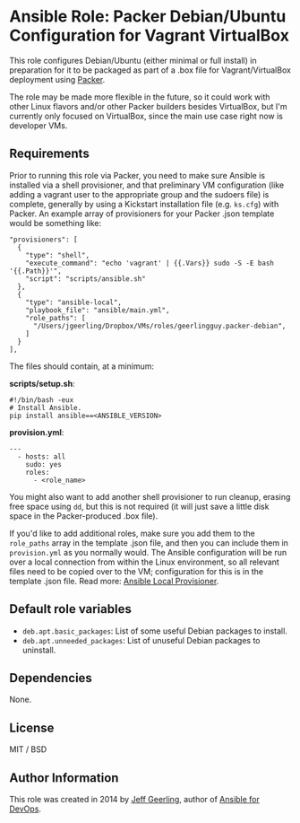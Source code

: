# Ansible Role: Packer Debian/Ubuntu Configuration for Vagrant VirtualBox

This role configures Debian/Ubuntu (either minimal or full install) in preparation for it to be packaged as part of a .box file for Vagrant/VirtualBox deployment using [Packer](http://www.packer.io/).

The role may be made more flexible in the future, so it could work with other Linux flavors and/or other Packer builders besides VirtualBox, but I'm currently only focused on VirtualBox, since the main use case right now is developer VMs.

## Requirements

Prior to running this role via Packer, you need to make sure Ansible is installed via a shell provisioner, and that preliminary VM configuration (like adding a vagrant user to the appropriate group and the sudoers file) is complete, generally by using a Kickstart installation file (e.g. `ks.cfg`) with Packer. An example array of provisioners for your Packer .json template would be something like:

    "provisioners": [
      {
        "type": "shell",
        "execute_command": "echo 'vagrant' | {{.Vars}} sudo -S -E bash '{{.Path}}'",
        "script": "scripts/ansible.sh"
      },
      {
        "type": "ansible-local",
        "playbook_file": "ansible/main.yml",
        "role_paths": [
          "/Users/jgeerling/Dropbox/VMs/roles/geerlingguy.packer-debian",
        ]
      }
    ],

The files should contain, at a minimum:

**scripts/setup.sh**:

    #!/bin/bash -eux
    # Install Ansible.
	pip install ansible==<ANSIBLE_VERSION>

**provision.yml**:

    ---
	  - hosts: all
		sudo: yes
		roles:
		  - <role_name>

You might also want to add another shell provisioner to run cleanup, erasing free space using `dd`, but this is not required (it will just save a little disk space in the Packer-produced .box file).

If you'd like to add additional roles, make sure you add them to the `role_paths` array in the template .json file, and then you can include them in `provision.yml` as you normally would. The Ansible configuration will be run over a local connection from within the Linux environment, so all relevant files need to be copied over to the VM; configuration for this is in the template .json file. Read more: [Ansible Local Provisioner](http://www.packer.io/docs/provisioners/ansible-local.html).

## Default role variables

- `deb.apt.basic_packages`: List of some useful Debian packages to install.
- `deb.apt.unneeded_packages`: List of unuseful Debian packages to uninstall.

## Dependencies

None.

## License

MIT / BSD

## Author Information

This role was created in 2014 by [Jeff Geerling](http://jeffgeerling.com/), author of [Ansible for DevOps](http://ansiblefordevops.com/).
